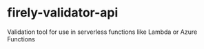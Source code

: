 # firely-validator-api
Validation tool for use in serverless functions like Lambda or Azure Functions
